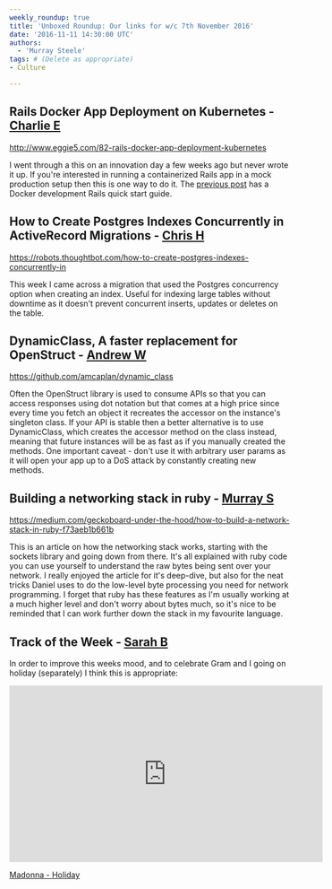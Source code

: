 ```yaml
---
weekly_roundup: true
title: 'Unboxed Roundup: Our links for w/c 7th November 2016'
date: '2016-11-11 14:30:00 UTC'
authors:
  - 'Murray Steele'
tags: # (Delete as appropriate)
- Culture

---
```


## Rails Docker App Deployment on Kubernetes - [Charlie E](/team#charlie-egan)

http://www.eggie5.com/82-rails-docker-app-deployment-kubernetes

I went through a this on an innovation day a few weeks ago but never wrote it
up. If you're interested in running a containerized Rails app in a mock
production setup then this is one way to do it. The [previous
post](http://www.eggie5.com/81-rails-docker-app) has a Docker development
Rails quick start guide.

## How to Create Postgres Indexes Concurrently in ActiveRecord Migrations - [Chris H](/team#chris-holmes)

https://robots.thoughtbot.com/how-to-create-postgres-indexes-concurrently-in

This week I came across a migration that used the Postgres concurrency option
when creating an index. Useful for indexing large tables without downtime as it
doesn't prevent concurrent inserts, updates or deletes on the table.

## DynamicClass, A faster replacement for OpenStruct - [Andrew W](/team#andrew-white)

https://github.com/amcaplan/dynamic_class

Often the OpenStruct library is used to consume APIs so that you can access
responses using dot notation but that comes at a high price since every time you
fetch an object it recreates the accessor on the instance's singleton class. If
your API is stable then a better alternative is to use DynamicClass, which
creates the accessor method on the class instead, meaning that future instances
will be as fast as if you manually created the methods. One important caveat -
don't use it with arbitrary user params as it will open your app up to a DoS
attack by constantly creating new methods.

## Building a networking stack in ruby - [Murray S](/team#murray-steele)

https://medium.com/geckoboard-under-the-hood/how-to-build-a-network-stack-in-ruby-f73aeb1b661b

This is an article on how the networking stack works, starting with the
sockets library and going down from there.  It's all explained with ruby code
you can use yourself to understand the raw bytes being sent over your network.
I really enjoyed the article for it's deep-dive, but also for the neat tricks
Daniel uses to do the low-level byte processing you need for network
programming.  I forget that ruby has these features as I'm usually working at a
much higher level and don't worry about bytes much, so it's nice to be reminded
that I can work further down the stack in my favourite language.

## Track of the Week - [Sarah B](/team#sarah-beck)

In order to improve this weeks mood, and to celebrate Gram and I going on
holiday (separately) I think this is appropriate:

<iframe width="560" height="315" src="https://www.youtube.com/embed/5Rswx2Z7SDw" frameborder="0" allowfullscreen></iframe>

[Madonna - Holiday](https://www.youtube.com/watch?v=5Rswx2Z7SDw)

